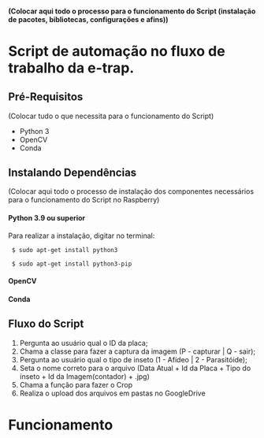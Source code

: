 #### (Colocar aqui todo o processo para o funcionamento do Script (instalação de pacotes, bibliotecas, configurações e afins))

# Script de automação no fluxo de trabalho da e-trap.

## Pré-Requisitos
(Colocar tudo o que necessita para o funcionamento do Script)
- Python 3
- OpenCV
- Conda




## Instalando Dependências
(Colocar aqui todo o processo de instalação dos componentes necessários para o funcionamento do Script no Raspberry)

#### Python 3.9 ou superior
Para realizar a instalação, digitar no terminal:

<code> $ sudo apt-get install python3 </code> 

<code> $ sudo apt-get install python3-pip </code> 



#### OpenCV





#### Conda
  
  
  



## Fluxo do Script
1. Pergunta ao usuário qual o ID da placa;
2. Chama a classe para fazer a captura da imagem (P - capturar | Q - sair);
3. Pergunta ao usuário qual o tipo de inseto (1 - Afídeo | 2 - Parasitóide);
4. Seta o nome correto para o arquivo (Data Atual + Id da Placa + Tipo do inseto + Id da Imagem(contador) + .jpg)
5. Chama a função para fazer o Crop 
6. Realiza o upload dos arquivos em pastas no GoogleDrive
  
# Funcionamento
  





